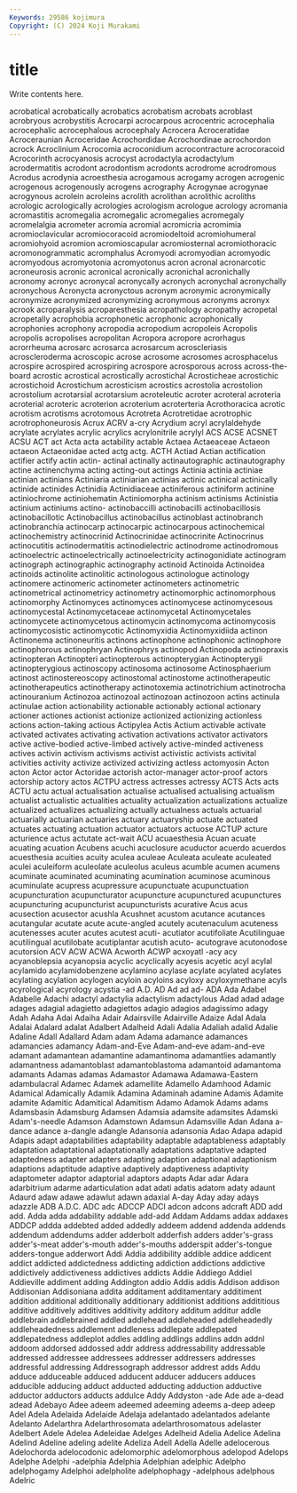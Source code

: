 ```yaml
---
Keywords: 29586 kojimura
Copyright: (C) 2024 Koji Murakami
---
```


# title

Write contents here.



acrobatical acrobatically acrobatics acrobatism acrobats
acroblast acrobryous acrobystitis Acrocarpi acrocarpous acrocentric acrocephalia acrocephalic acrocephalous acrocephaly
Acrocera Acroceratidae Acroceraunian Acroceridae Acrochordidae Acrochordinae acrochordon acrock Acroclinium Acrocomia
acroconidium acrocontracture acrocoracoid Acrocorinth acrocyanosis acrocyst acrodactyla acrodactylum acrodermatitis acrodont
acrodontism acrodonts acrodrome acrodromous Acrodus acrodynia acroesthesia acrogamous acrogamy acrogen
acrogenic acrogenous acrogenously acrogens acrography Acrogynae acrogynae acrogynous acrolein acroleins
acrolith acrolithan acrolithic acroliths acrologic acrologically acrologies acrologism acrologue acrology
acromania acromastitis acromegalia acromegalic acromegalies acromegaly acromelalgia acrometer acromia acromial
acromicria acromimia acromioclavicular acromiocoracoid acromiodeltoid acromiohumeral acromiohyoid acromion acromioscapular acromiosternal
acromiothoracic acromonogrammatic acromphalus Acromyodi acromyodian acromyodic acromyodous acromyotonia acromyotonus acron
acronal acronarcotic acroneurosis acronic acronical acronically acronichal acronichally acronomy acronyc
acronycal acronycally acronych acronychal acronychally acronychous Acronycta acronyctous acronym acronymic
acronymically acronymize acronymized acronymizing acronymous acronyms acronyx acrook acroparalysis acroparesthesia
acropathology acropathy acropetal acropetally acrophobia acrophonetic acrophonic acrophonically acrophonies acrophony
acropodia acropodium acropoleis Acropolis acropolis acropolises acropolitan Acropora acropore acrorhagus
acrorrheuma acrosarc acrosarca acrosarcum acroscleriasis acroscleroderma acroscopic acrose acrosome acrosomes
acrosphacelus acrospire acrospired acrospiring acrospore acrosporous across across-the-board acrostic acrostical
acrostically acrostichal Acrosticheae acrostichic acrostichoid Acrostichum acrosticism acrostics acrostolia acrostolion
acrostolium acrotarsial acrotarsium acroteleutic acroter acroteral acroteria acroterial acroteric acroterion
acroterium acroterteria Acrothoracica acrotic acrotism acrotisms acrotomous Acrotreta Acrotretidae acrotrophic
acrotrophoneurosis Acrux ACRV a-cry Acrydium acryl acrylaldehyde acrylate acrylates acrylic
acrylics acrylonitrile acrylyl ACS ACSE ACSNET ACSU ACT act Acta
acta actability actable Actaea Actaeaceae Actaeon actaeon Actaeonidae acted actg
actg. ACTH Actiad Actian actification actifier actify actin actin- actinal
actinally actinautographic actinautography actine actinenchyma acting acting-out actings Actinia actinia
actiniae actinian actinians Actiniaria actiniarian actinias actinic actinical actinically actinide
actinides Actinidia Actinidiaceae actiniferous actiniform actinine actiniochrome actiniohematin Actiniomorpha actinism
actinisms Actinistia actinium actiniums actino- actinobaccilli actinobacilli actinobacillosis actinobacillotic Actinobacillus
actinobacillus actinoblast actinobranch actinobranchia actinocarp actinocarpic actinocarpous actinochemical actinochemistry actinocrinid
Actinocrinidae actinocrinite Actinocrinus actinocutitis actinodermatitis actinodielectric actinodrome actinodromous actinoelectric actinoelectrically
actinoelectricity actinogonidiate actinogram actinograph actinographic actinography actinoid Actinoida Actinoidea actinoids
actinolite actinolitic actinologous actinologue actinology actinomere actinomeric actinometer actinometers actinometric
actinometrical actinometricy actinometry actinomorphic actinomorphous actinomorphy Actinomyces actinomyces actinomycese actinomycesous
actinomycestal Actinomycetaceae actinomycetal Actinomycetales actinomycete actinomycetous actinomycin actinomycoma actinomycosis actinomycosistic
actinomycotic Actinomyxidia Actinomyxidiida actinon Actinonema actinoneuritis actinons actinophone actinophonic actinophore
actinophorous actinophryan Actinophrys actinopod Actinopoda actinopraxis actinopteran Actinopteri actinopterous actinopterygian
Actinopterygii actinopterygious actinoscopy actinosoma actinosome Actinosphaerium actinost actinostereoscopy actinostomal actinostome
actinotherapeutic actinotherapeutics actinotherapy actinotoxemia actinotrichium actinotrocha actinouranium Actinozoa actinozoal actinozoan
actinozoon actins actinula actinulae action actionability actionable actionably actional actionary
actioner actiones actionist actionize actionized actionizing actionless actions action-taking actious
Actipylea Actis Actium activable activate activated activates activating activation activations
activator activators active active-bodied active-limbed actively active-minded activeness actives activin
activism activisms activist activistic activists activital activities activity activize activized
activizing actless actomyosin Acton acton Actor actor Actoridae actorish actor-manager
actor-proof actors actorship actory actos ACTPU actress actresses actressy ACTS
Acts acts ACTU actu actual actualisation actualise actualised actualising actualism
actualist actualistic actualities actuality actualization actualizations actualize actualized actualizes actualizing
actually actualness actuals actuarial actuarially actuarian actuaries actuary actuaryship actuate
actuated actuates actuating actuation actuator actuators actuose ACTUP acture acturience
actus actutate act-wait ACU acuaesthesia Acuan acuate acuating acuation Acubens
acuchi acuclosure acuductor acuerdo acuerdos acuesthesia acuities acuity aculea aculeae
Aculeata aculeate aculeated aculei aculeiform aculeolate aculeolus aculeus acumble acumen
acumens acuminate acuminated acuminating acumination acuminose acuminous acuminulate acupress acupressure
acupunctuate acupunctuation acupuncturation acupuncturator acupuncture acupunctured acupunctures acupuncturing acupuncturist acupuncturists
acurative Acus acus acusection acusector acushla Acushnet acustom acutance acutances
acutangular acutate acute acute-angled acutely acutenaculum acuteness acutenesses acuter acutes
acutest acuti- acutiator acutifoliate Acutilinguae acutilingual acutilobate acutiplantar acutish acuto-
acutograve acutonodose acutorsion ACV ACW ACWA Acworth ACWP acxoyatl -acy
acy acyanoblepsia acyanopsia acyclic acyclically acyesis acyetic acyl acylal acylamido
acylamidobenzene acylamino acylase acylate acylated acylates acylating acylation acylogen acyloin
acyloins acyloxy acyloxymethane acyls acyrological acyrology acystia -ad A.D. AD
Ad ad ad- ADA Ada Adabel Adabelle Adachi adactyl adactylia
adactylism adactylous Adad adad adage adages adagial adagietto adagiettos adagio
adagios adagissimo adagy Adah Adaha Adai Adaiha Adair Adairsville Adairville
Adaize Adal Adala Adalai Adalard adalat Adalbert Adalheid Adali Adalia
Adaliah adalid Adalie Adaline Adall Adallard Adam adam Adama adamance
adamances adamancies adamancy Adam-and-Eve Adam-and-eve adam-and-eve adamant adamantean adamantine adamantinoma
adamantlies adamantly adamantness adamantoblast adamantoblastoma adamantoid adamantoma adamants Adamas adamas
Adamastor Adamawa Adamawa-Eastern adambulacral Adamec Adamek adamellite Adamello Adamhood Adamic
Adamical Adamically Adamik Adamina Adaminah adamine Adamis Adamite adamite Adamitic
Adamitical Adamitism Adamo Adamok Adams adams Adamsbasin Adamsburg Adamsen Adamsia
adamsite adamsites Adamski Adam's-needle Adamson Adamstown Adamsun Adamsville Adan Adana
a-dance adance a-dangle adangle Adansonia adansonia Adao Adapa adapid Adapis
adapt adaptabilities adaptability adaptable adaptableness adaptably adaptation adaptational adaptationally adaptations
adaptative adapted adaptedness adapter adapters adapting adaption adaptional adaptionism adaptions
adaptitude adaptive adaptively adaptiveness adaptivity adaptometer adaptor adaptorial adaptors adapts
Adar adar Adara adarbitrium adarme adarticulation adat adati adatis adatom
adaty adaunt Adaurd adaw adawe adawlut adawn adaxial A-day Aday
aday adays adazzle ADB A.D.C. ADC adc ADCCP ADCI adcon
adcons adcraft ADD add add. Adda adda addability addable add-add
Addam Addams addax addaxes ADDCP addda addebted added addedly addeem
addend addenda addends addendum addendums adder adderbolt adderfish adders adder's-grass
adder's-meat adder's-mouth adder's-mouths adderspit adder's-tongue adders-tongue adderwort Addi Addia addibility
addible addice addicent addict addicted addictedness addicting addiction addictions addictive
addictively addictiveness addictives addicts Addie Addiego Addiel Addieville addiment adding
Addington addio Addis addis Addison addison Addisonian Addisoniana addita additament
additamentary additiment addition additional additionally additionary additionist additions addititious additive
additively additives additivity additory additum additur addle addlebrain addlebrained addled
addlehead addleheaded addleheadedly addleheadedness addlement addleness addlepate addlepated addlepatedness addleplot
addles addling addlings addlins addn addnl addoom addorsed addossed addr
address addressability addressable addressed addressee addressees addresser addressers addresses addressful
addressing Addressograph addressor addrest adds Addu adduce adduceable adduced adducent
adducer adducers adduces adducible adducing adduct adducted adducting adduction adductive
adductor adductors adducts addulce Addy Addyston -ade Ade ade a-dead
adead Adebayo Adee adeem adeemed adeeming adeems a-deep adeep Adel
Adela Adelaida Adelaide Adelaja adelantado adelantados adelante Adelanto Adelarthra Adelarthrosomata
adelarthrosomatous adelaster Adelbert Adele Adelea Adeleidae Adelges Adelheid Adelia Adelice
Adelina Adelind Adeline adeling adelite Adeliza Adell Adella Adelle adelocerous
Adelochorda adelocodonic adelomorphic adelomorphous adelopod Adelops Adelphe Adelphi -adelphia Adelphia
Adelphian adelphic Adelpho adelphogamy Adelphoi adelpholite adelphophagy -adelphous adelphous Adelric
